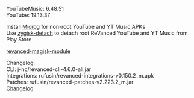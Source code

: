 YouTubeMusic: 6.48.51  
YouTube: 19.13.37  

Install [Microg](https://github.com/ReVanced/GmsCore/releases) for non-root YouTube and YT Music APKs  
Use [zygisk-detach](https://github.com/j-hc/zygisk-detach) to detach root ReVanced YouTube and YT Music from Play Store  

[revanced-magisk-module](https://github.com/j-hc/revanced-magisk-module)  

Changelog:  
CLI: j-hc/revanced-cli-4.6.0-all.jar  
Integrations: rufusin/revanced-integrations-v0.150.2_m.apk  
Patches: rufusin/revanced-patches-v2.223.2_m.jar  
[Changelog](https://github.com/rufusin/revanced-patches/releases/tag/vv2.223.2_m)  
